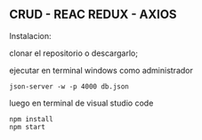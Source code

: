 ## CRUD - REAC REDUX - AXIOS

Instalacion:

clonar el repositorio o descargarlo;

ejecutar en terminal windows como administrador

```
json-server -w -p 4000 db.json
```

luego en terminal de visual studio code

```
npm install
npm start
```
